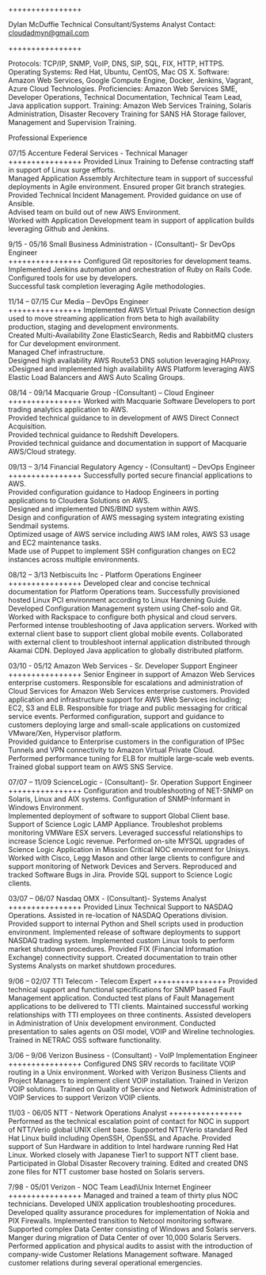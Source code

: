 
++++++++++++++++

Dylan McDuffie 
Technical Consultant/Systems Analyst 
Contact: cloudadmyn@gmail.com      
 
++++++++++++++++
 
Protocols: TCP/IP, SNMP, VoIP, DNS, SIP, SQL, FIX, HTTP, HTTPS. 
Operating Systems: Red Hat, Ubuntu, CentOS, Mac OS X. 
Software:  Amazon Web Services, Google Compute Engine, Docker, Jenkins, Vagrant,  Azure Cloud Technologies.
Proficiencies: Amazon Web Services SME, Developer Operations, Technical Documentation, Technical Team Lead, Java application support. 
Training: Amazon Web Services Training, Solaris Administration, Disaster Recovery Training for SANS HA Storage failover, Management and Supervision Training. 
 
Professional Experience 

07/15 Accenture Federal Services - Technical Manager 
++++++++++++++++
Provided Linux Training to Defense contracting staff in support of Linux surge efforts.  
Managed Application Assembly Architecture team in support of successful deployments in Agile environment. 
Ensured proper Git branch strategies.  
Provided Technical Incident Management. 
Provided guidance on use of Ansible.  
Advised team on build out of new AWS Environment.  
Worked with Application Development team in support of application builds leveraging Github and Jenkins. 
 
9/15 - 05/16  Small Business Administration - (Consultant)- Sr DevOps Engineer  
++++++++++++++++
Configured Git repositories for development teams.  
Implemented Jenkins automation and orchestration of Ruby on Rails Code.  
Configured tools for use by developers.   
Successful task completion leveraging Agile methodologies. 
 
11/14 – 07/15 Cur Media – DevOps Engineer  
++++++++++++++++
Implemented AWS Virtual Private Connection design used to move streaming application from beta to high availability production, staging and development environments.  
Created Multi-Availability Zone ElasticSearch, Redis and RabbitMQ clusters for Cur development environment.  
Managed Chef infrastructure.  
Designed high availability AWS Route53 DNS solution leveraging HAProxy. 
xDesigned and implemented high availability AWS Platform leveraging AWS Elastic Load Balancers and AWS Auto Scaling Groups.  
 
08/14 - 09/14 Macquarie Group -(Consultant) – Cloud Engineer 
++++++++++++++++
Worked with Macquarie Software Developers to port trading analytics application to AWS.  
Provided technical guidance to in development of AWS Direct Connect Acquisition.  
Provided technical guidance to Redshift Developers.  
Provided technical guidance and documentation in support of Macquarie AWS/Cloud strategy.  

09/13 – 3/14 Financial Regulatory Agency - (Consultant) – DevOps Engineer 
++++++++++++++++
Successfully ported secure financial applications to AWS.  
Provided configuration guidance to Hadoop Engineers in porting applications to Cloudera Solutions on AWS.  
Designed and implemented DNS/BIND system within AWS.  
Design and configuration of AWS messaging system integrating existing Sendmail systems.  
Optimized usage of AWS service including AWS IAM roles, AWS S3 usage and EC2 maintenance tasks.  
Made use of Puppet to implement SSH configuration changes on EC2 instances across multiple environments.  

08/12 – 3/13 Netbiscuits Inc -  Platform Operations Engineer 
++++++++++++++++
Developed clear and concise technical documentation for Platform Operations team. 
Successfully provisioned hosted Linux PCI environment according to Linux Hardening Guide. 
Developed Configuration Management system using Chef-solo and Git. 
Worked with Rackspace to configure both physical and cloud servers. 
Performed intense troubleshooting of Java application servers. 
Worked with external client base to support client global mobile events. 
Collaborated with external client to troubleshoot internal application distributed through Akamai CDN. 
Deployed Java application to globally distributed platform. 

 


03/10 - 05/12 Amazon Web Services - Sr. Developer Support Engineer 
++++++++++++++++
Senior Engineer in support of Amazon Web Services enterprise customers.
Responsible for escalations and administration of Cloud Services for Amazon Web Services enterprise customers. 
Provided application and infrastructure support for AWS Web Services including; EC2, S3 and ELB. 
Responsible for triage and public messaging for critical service events. 
Performed configuration, support and guidance to customers deploying large and small-scale applications on customized VMware/Xen, Hypervisor platform.  
Provided guidance to Enterprise customers in the configuration of IPSec Tunnels and VPN connectivity to Amazon Virtual Private Cloud.        
Performed performance tuning for ELB for multiple large-scale web events.    
Trained global support team on AWS SNS Service. 

07/07 – 11/09 ScienceLogic - (Consultant)- Sr. Operation Support Engineer
++++++++++++++++
Configuration and troubleshooting of NET-SNMP on Solaris, Linux and AIX systems. 
Configuration of SNMP-Informant in Windows Environment.  
Implemented deployment of software to support Global Client base. 
Support of Science Logic LAMP Appliance. 
Troubleshot problems monitoring VMWare ESX servers. 
Leveraged successful relationships to increase Science Logic revenue. 
Performed on-site MYSQL upgrades of Science Logic Application in Mission Critical NOC environment for Unisys. 
Worked with Cisco, Legg Mason and other large clients to configure and support monitoring of Network Devices and Servers. 
Reproduced and tracked Software Bugs in Jira. 
Provide SQL support to Science Logic clients. 

 
03/07 – 06/07 Nasdaq OMX - (Consultant)- Systems Analyst
++++++++++++++++
Provided Linux Technical Support to NASDAQ Operations. 
Assisted in re-location of NASDAQ Operations division. 
Provided support to internal Python and Shell scripts used in production environment. 
Implemented release of software deployments to support NASDAQ trading system. 
Implemented custom Linux tools to perform market shutdown procedures. 
Provided FIX (Financial Information Exchange) connectivity support. 
Created documentation to train other Systems Analysts on market shutdown procedures. 

9/06 – 02/07 TTI Telecom - Telecom Expert 
++++++++++++++++
Provided technical support and functional specifications for SNMP based Fault Management application. 
Conducted test plans of Fault Management applications to be delivered to TTI clients. 
Maintained successful working relationships with TTI employees on three continents. 
Assisted developers in Administration of Unix development environment. 
Conducted presentation to sales agents on OSI model, VOIP and Wireline technologies. 
Trained in NETRAC OSS software functionality. 

3/06 – 9/06 Verizon Business - (Consultant)  -  VoIP Implementation Engineer  
++++++++++++++++
Configured DNS SRV records to facilitate VOIP routing in a Unix environment. 
Worked with Verizon Business Clients and Project Managers to implement client VOIP installation. 
Trained in Verizon VOIP solutions. 
Trained on Quality of Service and Network Administration of VOIP Services to support Verizon VOIP clients. 

11/03 - 06/05 NTT -  Network Operations Analyst 
++++++++++++++++
Performed as the technical escalation point of contact for NOC in support of NTT/Verio global UNIX client base. 
Supported NTT/Verio standard Red Hat Linux build including OpenSSH, OpenSSL and Apache. 
Provided support of Sun Hardware in addition to Intel hardware running Red Hat Linux. 
Worked closely with Japanese Tier1 to support NTT client base. 
Participated in Global Disaster Recovery training. 
Edited and created DNS zone files for NTT customer base hosted on Solaris servers. 

7/98 - 05/01 Verizon  -  NOC Team Lead\Unix Internet Engineer 
++++++++++++++++
Managed and trained a team of thirty plus NOC technicians. 
Developed UNIX application troubleshooting procedures. 
Developed quality assurance procedures for implementation of Nokia and PIX Firewalls. 
Implemented transition to Netcool monitoring software. 
Supported complex Data Center consisting of Windows and Solaris servers. 
Manger during migration of Data Center of over 10,000 Solaris Servers. 
Performed application and physical audits to assist with the introduction of company-wide Customer Relations Management software. 
Managed customer relations during several operational emergencies.  

